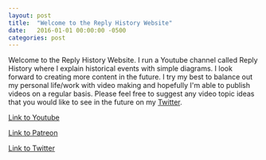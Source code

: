 ```yaml
---
layout: post
title:  "Welcome to the Reply History Website"
date:   2016-01-01 00:00:00 -0500
categories: post
---
```

Welcome to the Reply History Website. I run a Youtube channel called Reply History where I explain historical events with simple diagrams. I look forward to creating more content in the future. I try my best to balance out my personal life/work with video making and hopefully I'm able to publish videos on a regular basis. Please feel free to suggest any video topic ideas that you would like to see in the future on my [Twitter].

[Link to Youtube]

[Link to Youtube]: https://www.youtube.com/ReplyHistory

[Link to Patreon]

[Link to Patreon]: https://www.patreon.com/ReplyHistory

[Link to Twitter]

[Link to Twitter]: https://www.twitter.com/ReplyHistory


[Twitter]: https://www.twitter.com/ReplyHistory
